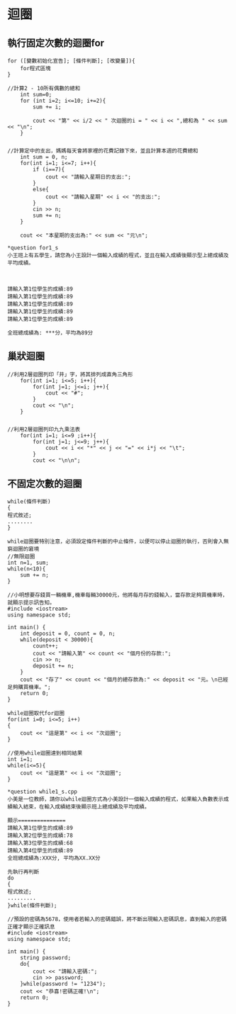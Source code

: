 # 迴圈

## 執行固定次數的迴圈for
```
for ([變數初始化宣告]; [條件判斷]; [改變量]){
	for程式區塊
}
```

	//計算2 - 10所有偶數的總和
		int sum=0;
		for (int i=2; i<=10; i+=2){
			sum += i;
	
			cout << "第" << i/2 << " 次迴圈的i = " << i << ",總和為 " << sum << "\n";
		}

### 

	//計算定中的支出，媽媽每天會將家裡的花費記錄下來，並且計算本週的花費總和
		int sum = 0, n;
		for(int i=1; i<=7; i++){
			if (i==7){
				cout << "請輸入星期日的支出:";
			}
			else{
				cout << "請輸入星期" << i << "的支出:";
			}
			cin >> n;
			sum += n;
		}
	
		cout << "本星期的支出為:" << sum << "元\n";

```
*question for1_s
小王班上有五學生，請您為小王設計一個輸入成績的程式，並且在輸入成績後顯示型上總成績及平均成績。



請輸入第1位學生的成績:89
請輸入第1位學生的成績:89
請輸入第1位學生的成績:89
請輸入第1位學生的成績:89
請輸入第1位學生的成績:89

全班總成績為: ***分，平均為89分
```

## 巢狀迴圈
	//利用2層迴圈列印「井」字，將其排列成直角三角形
		for(int i=1; i<=5; i++){
			for(int j=1; j<=i; j++){
				cout << "#";
			}
			cout << "\n";
		}
### 
	//利用2層迴圈列印九九乘法表
		for(int i=1; i<=9 ;i++){
			for(int j=1; j<=9; j++){
				cout << i << "*" << j << "=" << i*j << "\t";
			}
			cout << "\n\n";
## 不固定次數的迴圈
```
while(條件判斷)
{
程式敘述;
........
}
```

```
while迴圈要特別注意，必須設定條件判斷的中止條件，以便可以停止迴圈的執行，否則會入無窮迴圈的窘境
//無限迴圈
int n=1, sum;
while(n<10){
	sum += n;
}
```

	//小明想要存錢買一輛機車,機車每輛30000元，他將每月存的錢輸入，當存款足夠買機車時，就顯示提示訊告知。
	#include <iostream>
	using namespace std;

	int main() {
		int deposit = 0, count = 0, n;
		while(deposit < 30000){
			count++;
			cout << "請輸入第" << count << "個月份的存款:";
			cin >> n;
			deposit += n;
		}
		cout << "存了" << count << "個月的總存款為:" << deposit << "元。\n已經足夠購買機車。";
		return 0;
	}


```
while迴圈取代for迴圈
for(int i=0; i<=5; i++)
{
	cout << "這是第" << i << "次迴圈";
}

//使用while迴圈達到相同結果
int i=1;
while(i<=5){
	cout << "這是第" << i << "次迴圈";
}
```

```
*question while1_s.cpp
小美是一位教師，請你以while迴圈方式為小美設計一個輸入成績的程式，如果輸入負數表示成績輸入結束，在輸入成績結束後顯示班上總成績及平均成績。

顯示===============
請輸入第1位學生的成績:89
請輸入第2位學生的成績:78
請輸入第3位學生的成績:68
請輸入第4位學生的成績:89
全班總成績為:XXX分, 平均為XX.XX分
```

```
先執行再判斷
do
{
程式敘述;
.........
}while(條件判斷);
```
	//預設的密碼為5678，使用者若輸入的密碼錯誤，將不斷出現輸入密碼訊息，直到輸入的密碼正確才顯示正確訊息
	#include <iostream>
	using namespace std;

	int main() {
		string password;
		do{
			cout << "請輸入密碼:";
			cin >> password;
		}while(password != "1234");
		cout << "恭喜!密碼正確!\n";
		return 0;
	}
